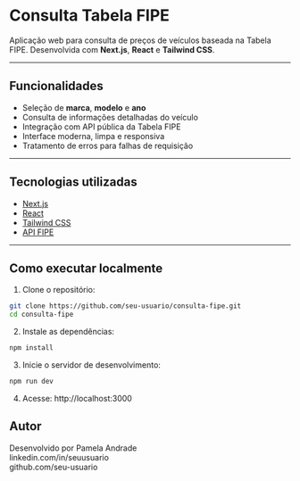 # Consulta Tabela FIPE

Aplicação web para consulta de preços de veículos baseada na Tabela FIPE. Desenvolvida com **Next.js**, **React** e **Tailwind CSS**.

---

## Funcionalidades

- Seleção de **marca**, **modelo** e **ano**
- Consulta de informações detalhadas do veículo
- Integração com API pública da Tabela FIPE
- Interface moderna, limpa e responsiva
- Tratamento de erros para falhas de requisição

---

## Tecnologias utilizadas

- [Next.js](https://nextjs.org/)
- [React](https://react.dev/)
- [Tailwind CSS](https://tailwindcss.com/)
- [API FIPE](https://deividfortuna.github.io/fipe/)

---

## Como executar localmente

1. Clone o repositório:

```bash
git clone https://github.com/seu-usuario/consulta-fipe.git
cd consulta-fipe
```
2. Instale as dependências:
```bash
npm install
```
3. Inicie o servidor de desenvolvimento:
```bash
npm run dev
```
4. Acesse: http://localhost:3000

## Autor

Desenvolvido por Pamela Andrade    
linkedin.com/in/seuusuario     
github.com/seu-usuario      
